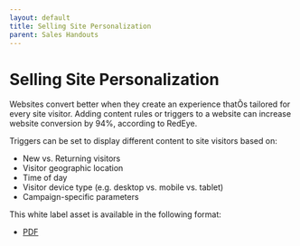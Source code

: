 ```yaml
---
layout: default
title: Selling Site Personalization
parent: Sales Handouts
---
```


# Selling Site Personalization

Websites convert better when they create an experience thatÕs tailored for every site visitor. Adding content rules or triggers to a website can increase website conversion by 94%, according to RedEye.

Triggers can be set to display different content to site visitors based on:

* New vs. Returning visitors
* Visitor geographic location
* Time of day
* Visitor device type (e.g. desktop vs. mobile vs. tablet)
* Campaign-specific parameters

This white label asset is available in the following format:

* [PDF](https://make.theagencywiki.org/assets/files/site-personalization.pdf)
